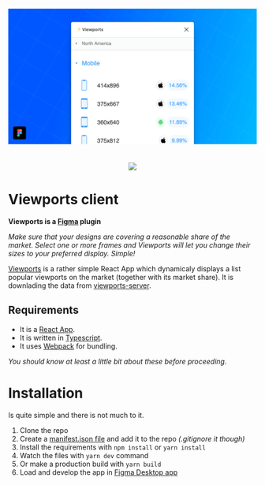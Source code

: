 <p align="center">
  <img src="./cover.png">
  <br>
  <br>
  <br>
    <a href="https://david-dm.org/rojcyk/viewports-client">
       <img src="https://david-dm.org/rojcyk/viewports-client.svg">
    </a>
</p>

# Viewports client

**Viewports is a [Figma](https://figmac.com/) plugin**

_Make sure that your designs are covering a reasonable share of the market. Select one or more frames and Viewports will let you change their sizes to your preferred display. Simple!_

[Viewports](https://www.figma.com/community/plugin/732240841094697441/Viewports) is a rather simple React App which dynamicaly displays a list popular viewports on the market (together with its market share). It is downlading the data from [viewports-server](https://github.com/rojcyk/viewports-server).


## Requirements

- It is a [React App](https://reactjs.org/).
- It is written in [Typescript](https://www.typescriptlang.org/).
- It uses [Webpack](https://webpack.js.org/) for bundling.

_You should know at least a little bit about these before proceeding._

# Installation

Is quite simple and there is not much to it.

1. Clone the repo
2. Create a [manifest.json file](https://www.figma.com/plugin-docs/manifest/) and add it to the repo _(.gitignore it though)_
3. Install the requirements with `npm install` or `yarn install`
4. Watch the files with `yarn dev` command
5. Or make a production build with `yarn build`
6. Load and develop the app in [Figma Desktop app](https://www.figma.com/downloads/)
